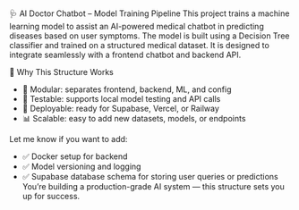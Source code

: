 🩺 AI Doctor Chatbot – Model Training Pipeline
This project trains a machine learning model to assist an AI-powered medical chatbot in predicting diseases based on user symptoms. 
The model is built using a Decision Tree classifier and trained on a structured medical dataset. 
It is designed to integrate seamlessly with a frontend chatbot and backend API.


 
🧠 Why This Structure Works
- 🔁 Modular: separates frontend, backend, ML, and config
- 🧪 Testable: supports local model testing and API calls
- 🚀 Deployable: ready for Supabase, Vercel, or Railway
- 📊 Scalable: easy to add new datasets, models, or endpoints

Let me know if you want to add:
- ✅ Docker setup for backend
- ✅ Model versioning and logging
- ✅ Supabase database schema for storing user queries or predictions
You’re building a production-grade AI system — this structure sets you up for success.
